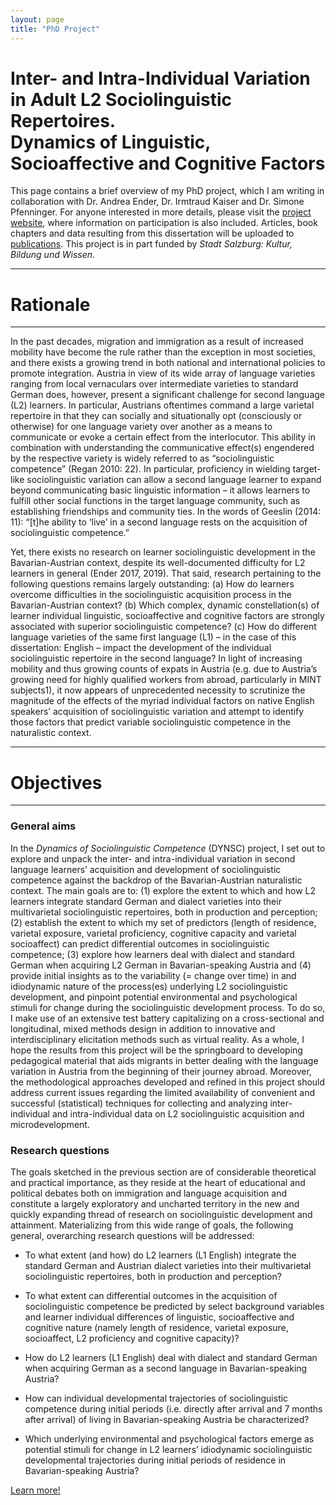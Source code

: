```yaml
---
layout: page
title: "PhD Project"
---
```


# Inter- and Intra-Individual Variation in Adult L2 Sociolinguistic Repertoires. <br> Dynamics of Linguistic, Socioaffective and Cognitive Factors

This page contains a brief overview of my PhD project, which I am writing in collaboration with Dr. Andrea Ender, Dr. Irmtraud Kaiser and Dr. Simone Pfenninger. For anyone interested in more details, please visit the [project website](https://masonawirtz.wixsite.com/dynsc), where information on participation is also included. Articles, book chapters and data resulting from this dissertation will be uploaded to [publications](https://masonwirtz.github.io/Publications/). This project is in part funded by *Stadt Salzburg: Kultur, Bildung und Wissen*.

-----------
# Rationale
-----------

In the past decades, migration and immigration as a result of increased mobility have become the rule rather than the exception in most societies, and there exists a growing trend in both national and international policies to promote integration. Austria in view of its wide array of language varieties ranging from local vernaculars over intermediate varieties to standard German does, however, present a significant challenge for second language (L2) learners. In particular, Austrians oftentimes command a large varietal repertoire in that they can socially and situationally opt (consciously or otherwise) for one language variety over another as a means to communicate or evoke a certain effect from the interlocutor. This ability in combination with understanding the communicative effect(s) engendered by the respective variety is widely referred to as “sociolinguistic competence” (Regan 2010: 22). In particular, proficiency in wielding target-like sociolinguistic variation can allow a second language learner to expand beyond communicating basic linguistic information – it allows learners to fulfill other social functions in the target language community, such as establishing friendships and community ties. In the words of Geeslin (2014: 11): “[t]he ability to ‘live’ in a second language rests on the acquisition of sociolinguistic competence.”

Yet, there exists no research on learner sociolinguistic development in the Bavarian-Austrian context, despite its well-documented difficulty for L2 learners in general (Ender 2017, 2019). That said, research pertaining to the following questions remains largely outstanding: (a) How do learners overcome difficulties in the sociolinguistic acquisition process in the Bavarian-Austrian context? (b) Which complex, dynamic constellation(s) of learner individual linguistic, socioaffective and cognitive factors are strongly associated with superior sociolinguistic competence? (c) How do different language varieties of the same first language (L1) – in the case of this dissertation: English – impact the development of the individual sociolinguistic repertoire in the second language? In light of increasing mobility and thus growing counts of expats in Austria (e.g. due to Austria’s growing need for highly qualified workers from abroad, particularly in MINT subjects1), it now appears of unprecedented necessity to scrutinize the magnitude of the effects of the myriad individual factors on native English speakers’ acquisition of sociolinguistic variation and attempt to identify those factors that predict variable sociolinguistic competence in the naturalistic context.

-----------
# Objectives
-----------

### General aims

In the *Dynamics of Sociolinguistic Competence* (DYNSC) project, I set out to explore and unpack the inter- and intra-individual variation in second language learners’ acquisition and development of sociolinguistic competence against the backdrop of the Bavarian-Austrian naturalistic context. The main goals are to: (1) explore the extent to which and how L2 learners integrate standard German and dialect varieties into their multivarietal sociolinguistic repertoires, both in production and perception; (2) establish the extent to which my set of predictors (length of residence, varietal exposure, varietal proficiency, cognitive capacity and varietal socioaffect) can predict differential outcomes in sociolinguistic competence; (3) explore how learners deal with dialect and standard German when acquiring L2 German in Bavarian-speaking Austria and (4) provide initial insights as to the variability (= change over time) in and idiodynamic nature of the process(es) underlying L2 sociolinguistic development, and pinpoint potential environmental and psychological stimuli for change during the sociolinguistic development process. To do so, I make use of an extensive test battery capitalizing on a cross-sectional and longitudinal, mixed methods design in addition to innovative and interdisciplinary elicitation methods such as virtual reality. As a whole, I hope the results from this project will be the springboard to developing pedagogical material that aids migrants in better dealing with the language variation in Austria from the beginning of their journey abroad. Moreover, the methodological approaches developed and refined in this project should address current issues regarding the limited availability of convenient and successful (statistical) techniques for collecting and analyzing inter-individual and intra-individual data on L2 sociolinguistic acquisition and microdevelopment.

### Research questions

The goals sketched in the previous section are of considerable theoretical and practical importance, as they reside at the heart of educational and political debates both on immigration and language acquisition and constitute a largely exploratory and uncharted territory in the new and quickly expanding thread of research on sociolinguistic development and attainment. Materializing from this wide range of goals, the following general, overarching research questions will be addressed:

- To what extent (and how) do L2 learners (L1 English) integrate the standard German and Austrian dialect varieties into their multivarietal sociolinguistic repertoires, both in production and perception?

- To what extent can differential outcomes in the acquisition of sociolinguistic competence be predicted by select background variables and learner individual differences of linguistic, socioaffective and cognitive nature (namely length of residence, varietal exposure, socioaffect, L2 proficiency and cognitive capacity)?

- How do L2 learners (L1 English) deal with dialect and standard German when acquiring German as a second language in Bavarian-speaking Austria?

- How can individual developmental trajectories of sociolinguistic competence during initial periods (i.e. directly after arrival and 7 months after arrival) of living in Bavarian-speaking Austria be characterized?

- Which underlying environmental and psychological factors emerge as potential stimuli for change in L2 learners’ idiodynamic sociolinguistic developmental trajectories during initial periods of residence in Bavarian-speaking Austria?

[Learn more!](https://masonawirtz.wixsite.com/dynsc)
